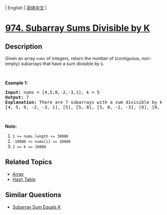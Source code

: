 
| English | [简体中文](README.md) |

# [974. Subarray Sums Divisible by K](https://leetcode-cn.com/problems/subarray-sums-divisible-by-k/)

## Description

<p>Given an array <code>nums</code> of integers, return the number of (contiguous, non-empty) subarrays that have a sum divisible by <code>k</code>.</p>

<p>&nbsp;</p>

<div>
<p><strong>Example 1:</strong></p>

<pre>
<strong>Input: </strong>nums = <span id="example-input-1-1">[4,5,0,-2,-3,1]</span>, k = <span id="example-input-1-2">5</span>
<strong>Output: </strong><span id="example-output-1">7</span>
<strong>Explanation: </strong>There are 7 subarrays with a sum divisible by k = 5:
[4, 5, 0, -2, -3, 1], [5], [5, 0], [5, 0, -2, -3], [0], [0, -2, -3], [-2, -3]
</pre>

<p>&nbsp;</p>

<p><strong>Note:</strong></p>

<ol>
	<li><code>1 &lt;= nums.length &lt;= 30000</code></li>
	<li><code>-10000 &lt;= nums[i] &lt;= 10000</code></li>
	<li><code>2 &lt;= k &lt;= 10000</code></li>
</ol>
</div>


## Related Topics

- [Array](https://leetcode-cn.com/tag/array)
- [Hash Table](https://leetcode-cn.com/tag/hash-table)

## Similar Questions

- [Subarray Sum Equals K](../subarray-sum-equals-k/README_EN.md)

